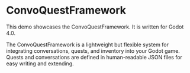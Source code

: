 # ConvoQuestFramework

This demo showcases the ConvoQuestFramework.  It is written for Godot 4.0.

The ConvoQuestFramework is a lightweight but flexible system for integrating conversations, quests, and inventory into your Godot game.  Quests and conversations are defined in human-readable JSON files for easy writing and extending.